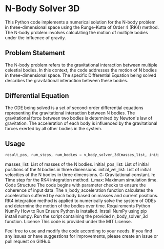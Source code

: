 # N-Body Solver 3D
This Python code implements a numerical solution for the N-body problem in three-dimensional space using the Runge-Kutta of Order 4 (RK4) method. The N-body problem involves calculating the motion of multiple bodies under the influence of gravity.

## Problem Statement
The N-body problem refers to the gravitational interaction between multiple celestial bodies. In this context, the code addresses the motion of N bodies in three-dimensional space. The specific Differential Equation being solved describes the gravitational interaction between these bodies.

## Differential Equation
The ODE being solved is a set of second-order differential equations representing the gravitational interaction between N bodies. The gravitational force between two bodies is determined by Newton's law of gravitation. The acceleration of each body is influenced by the gravitational forces exerted by all other bodies in the system.

## Usage

```python
result_pos, num_steps, num_bodies = n_body_solver_3d(masses_list, initial_pos_list, initial_vel_list, G, h, t_max)
```

masses_list: List of masses of the N bodies.
initial_pos_list: List of initial positions of the N bodies in three dimensions.
initial_vel_list: List of initial velocities of the N bodies in three dimensions.
G: Gravitational constant.
h: Time step for the RK4 integration method.
t_max: Maximum simulation time.
Code Structure
The code begins with parameter checks to ensure the coherence of input data.
The n_body_acceleration function calculates the acceleration suffered by each body based on masses and current positions.
RK4 integration method is applied to numerically solve the system of ODEs and determine the motion of the bodies over time.
Requirements
Python
NumPy
How to Run
Ensure Python is installed.
Install NumPy using pip install numpy.
Run the script containing the provided n_body_solver_3d function.
License
This code is provided under the MIT License.

Feel free to use and modify the code according to your needs. If you find any issues or have suggestions for improvements, please create an issue or pull request on GitHub.
